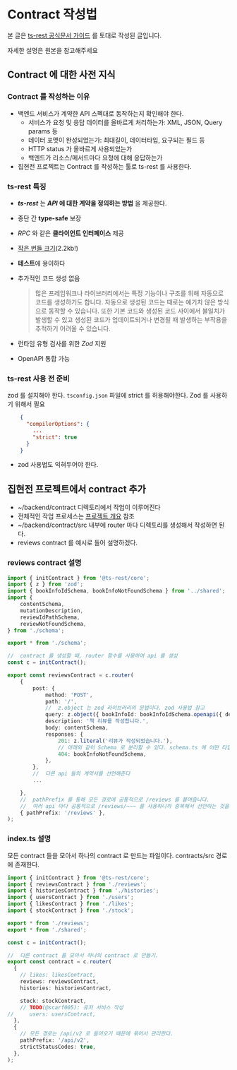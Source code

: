 # Contract 작성법

본 글은 [ts-rest 공식문서 가이드](https://ts-rest.com/docs/quickstart) 를 토대로 작성된 글입니다.

자세한 설명은 원본을 참고해주세요

## Contract 에 대한 사전 지식
### Contract 를 작성하는 이유
- 백엔드 서비스가 계약한 API 스펙대로 동작하는지 확인해야 한다. 
  - 서비스가 요청 및 응답 데이터를 올바르게 처리하는가: XML, JSON, Query params 등
  - 데이터 포맷이 완성되었는가: 최대길이, 데이터타입, 요구되는 필드 등
  - HTTP status 가 올바르게 사용되었는가
  - 백엔드가 리소스/메서드마다 요청에 대해 응답하는가
- 집현전 프로젝트는 Contract 를 작성하는 툴로 ts-rest 를 사용한다.

### ts-rest 특징
- ***ts-rest*** 는 ***API* 에 대한 계약을 정의하는 방법** 을 제공한다.
- 종단 간 **type-safe** 보장
- *RPC* 와 같은 **클라이언트 인터페이스** 제공
- [작은 번들 크기](https://bundlephobia.com/package/@ts-rest/core)(2.2kb!)
- **테스트**에 용이하다
- 추가적인 코드 생성 없음
    >많은 프레임워크나 라이브러리에서는 특정 기능이나 구조를 위해 자동으로 코드를 생성하기도 합니다.
  > 자동으로 생성된 코드는 때로는 예기치 않은 방식으로 동작할 수 있습니다.
  > 또한 기본 코드와 생성된 코드 사이에서 불일치가 발생할 수 있고 생성된 코드가 업데이트되거나 변경될 때 발생하는 부작용을 추적하기 어려울 수 있습니다. 

- 런타임 유형 검사를 위한 *Zod* 지원
- OpenAPI 통합 가능

### ts-rest 사용 전 준비
zod 를 설치해야 한다.
`tsconfig.json` 파일에 strict 를 허용해야한다. Zod 를 사용하기 위해서 필요

```json
    {
      "compilerOptions": {
        ...
        "strict": true
      }
    }
```

- zod 사용법도 익혀두어야 한다.

[//]: # (TODO Zod 사용법 링크 추가 필요)

## 집현전 프로젝트에서 contract 추가
- ~/backend/contract 디렉토리에서 작업이 이루어진다
- 전체적인 작업 프로세스는 [프로젝트 개요](https://jiphyeonjeon-42.github.io/backend/explanation/) 참조
- ~/backend/contract/src 내부에 router 마다 디렉토리를 생성해서 작성하면 된다.
- reviews contract 를 예시로 들어 설명하겠다.

### reviews contract 설명
```typescript title="reviews/index.ts"
import { initContract } from '@ts-rest/core';
import { z } from 'zod';
import { bookInfoIdSchema, bookInfoNotFoundSchema } from '../shared';
import {
    contentSchema,
    mutationDescription,
    reviewIdPathSchema,
    reviewNotFoundSchema,
} from './schema';

export * from './schema';

//  contract 를 생성할 때, router 함수를 사용하여 api 를 생성
const c = initContract();

export const reviewsContract = c.router(
    {
        post: {
            method: 'POST',
            path: '/',
            //  z.object 는 zod 라이브러리의 문법이다. zod 사용법 참고
            query: z.object({ bookInfoId: bookInfoIdSchema.openapi({ description: '도서 ID' }) }),
            description: '책 리뷰를 작성합니다.',
            body: contentSchema,
            responses: {
                201: z.literal('리뷰가 작성되었습니다.'),
                // 아래외 같이 Schema 로 분리할 수 있다. schema.ts 에 어떤 타입인지 선언되어 있음
                404: bookInfoNotFoundSchema,
            },
        },
        //  다른 api 들의 계약서를 선언해준다
        ...

    },
    //  pathPrefix 를 통해 모든 경로에 공통적으로 /reviews 를 붙여줍니다.
    //  여러 api 마다 공통적으로 /reviews/~~~ 를 사용하니까 중복해서 선언하는 것을 방지하기 위함.
    { pathPrefix: '/reviews' },
);
```
### index.ts 설명
모든 contract 들을 모아서 하나의 contract 로 만드는 파일이다. contracts/src 경로에 존재한다.
```typescript title="index.ts"
import { initContract } from '@ts-rest/core';
import { reviewsContract } from './reviews';
import { historiesContract } from './histories';
import { usersContract } from './users';
import { likesContract } from './likes';
import { stockContract } from './stock';

export * from './reviews';
export * from './shared';

const c = initContract();

//  다른 contract 를 모아서 하나의 contract 로 만들기.
export const contract = c.router(
  {
    // likes: likesContract,
    reviews: reviewsContract,
    histories: historiesContract,

    stock: stockContract,
    // TODO(@scarf005): 유저 서비스 작성
//     users: usersContract,
  },
  {
    // 모든 경로는 /api/v2 로 들어오기 때문에 묶어서 관리한다.
    pathPrefix: '/api/v2',
    strictStatusCodes: true,
  },
);

```

